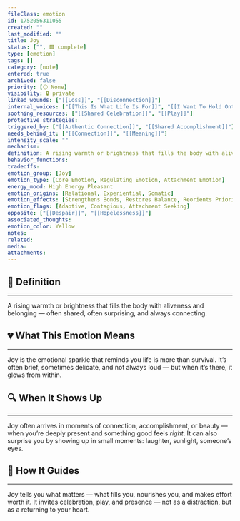 ```yaml
---
fileClass: emotion
id: 1752056311055
created: ""
last_modified: ""
title: Joy
status: ["", 🟩 complete]
type: [emotion]
tags: []
category: [note]
entered: true
archived: false
priority: [⚪ None]
visibility: 🔒 private
linked_wounds: ["[[Loss]]", "[[Disconnection]]"]
internal_voices: ["[[This Is What Life Is For]]", "[[I Want To Hold Onto This]]"]
soothing_resources: ["[[Shared Celebration]]", "[[Play]]"]
protective_strategies: 
triggered_by: ["[[Authentic Connection]]", "[[Shared Accomplishment]]"]
needs_behind_it: ["[[Connection]]", "[[Meaning]]"]
intensity_scale: ""
mechanism: 
definition: A rising warmth or brightness that fills the body with aliveness and belonging — often shared, often surprising, and always connecting.
behavior_functions: 
tradeoffs: 
emotion_group: [Joy]
emotion_type: [Core Emotion, Regulating Emotion, Attachment Emotion]
energy_mood: High Energy Pleasant
emotion_origins: [Relational, Experiential, Somatic]
emotion_effects: [Strengthens Bonds, Restores Balance, Reorients Priorities]
emotion_flags: [Adaptive, Contagious, Attachment Seeking]
opposite: ["[[Despair]]", "[[Hopelessness]]"]
associated_thoughts: 
emotion_color: Yellow
notes: 
related: 
media: 
attachments: 
---
```


## 🧾 Definition
---
A rising warmth or brightness that fills the body with aliveness and belonging — often shared, often surprising, and always connecting.

## 💔 What This Emotion Means
---
Joy is the emotional sparkle that reminds you life is more than survival.
It’s often brief, sometimes delicate, and not always loud — but when it’s there, it glows from within.

## 🔍 When It Shows Up
---
Joy often arrives in moments of connection, accomplishment, or beauty — when you’re deeply present and something good feels *right*.
It can also surprise you by showing up in small moments: laughter, sunlight, someone’s eyes.

## 🧭 How It Guides
---
Joy tells you what matters — what fills you, nourishes you, and makes effort worth it.
It invites celebration, play, and presence — not as a distraction, but as a returning to your heart.
